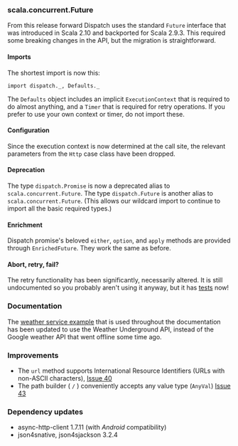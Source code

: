 ### scala.concurrent.Future

From this release forward Dispatch uses the standard `Future`
interface that was introduced in Scala 2.10 and backported for Scala
2.9.3. This required some breaking changes in the API, but the
migration is straightforward.

#### Imports

The shortest import is now this:

    import dispatch._, Defaults._

The `Defaults` object includes an implicit `ExecutionContext` that is
required to do almost anything, and a `Timer` that is required for
retry operations. If you prefer to use your own context or timer, do
not import these.

#### Configuration

Since the execution context is now determined at the call site, the
relevant parameters from the `Http` case class have been dropped.

#### Deprecation

The type `dispatch.Promise` is now a deprecated alias to
`scala.concurrent.Future`. The type `dispatch.Future` is another alias
to `scala.concurrent.Future`. (This allows our wildcard import to
continue to import all the basic required types.)

#### Enrichment

Dispatch promise's beloved `either`, `option`, and `apply` methods are
provided through `EnrichedFuture`. They work the same as before.

#### Abort, retry, fail?

The retry functionality has been significantly, necessarily
altered. It is still undocumented so you probably aren't using it
anyway, but it has [tests][retry] now!

[retry]: https://github.com/dispatch/reboot/blob/master/core/src/test/scala/retry.scala#L55

### Documentation

The [weather service example][weather] that is used throughout the
documentation has been updated to use the Weather Underground API,
instead of the Google weather API that went offline some time ago.

[weather]: http://dispatch.databinder.net/Abstraction+over+future+information.html

### Improvements

* The `url` method supports International Resource Identifiers (URLs
  with non-ASCII characters), [Issue 40][40]
* The path builder ( `/` ) conveniently accepts any value type
  (`AnyVal`) [Issue 43][43]

[40]: https://github.com/dispatch/reboot/issues/40
[43]: https://github.com/dispatch/reboot/pull/43

### Dependency updates

* async-http-client 1.7.11 (with *Android* compatibility)
* json4snative, json4sjackson 3.2.4
